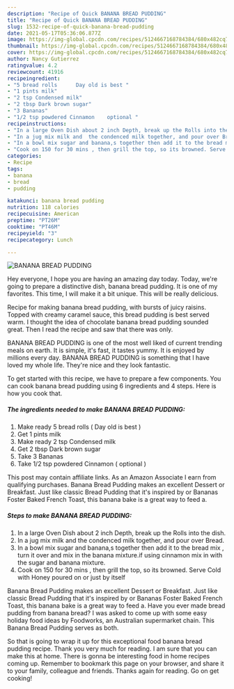 ```yaml
---
description: "Recipe of Quick BANANA BREAD PUDDING"
title: "Recipe of Quick BANANA BREAD PUDDING"
slug: 1532-recipe-of-quick-banana-bread-pudding
date: 2021-05-17T05:36:06.877Z
image: https://img-global.cpcdn.com/recipes/5124667168784384/680x482cq70/banana-bread-pudding-recipe-main-photo.jpg
thumbnail: https://img-global.cpcdn.com/recipes/5124667168784384/680x482cq70/banana-bread-pudding-recipe-main-photo.jpg
cover: https://img-global.cpcdn.com/recipes/5124667168784384/680x482cq70/banana-bread-pudding-recipe-main-photo.jpg
author: Nancy Gutierrez
ratingvalue: 4.2
reviewcount: 41916
recipeingredient:
- "5 bread rolls      Day old is best "
- "1 pints milk"
- "2 tsp Condensed milk"
- "2 tbsp Dark brown sugar"
- "3 Bananas"
- "1/2 tsp powdered Cinnamon    optional "
recipeinstructions:
- "In a large Oven Dish about 2 inch Depth, break up the Rolls into the dish."
- "In a jug mix milk and  the condenced milk together, and pour over Bread."
- "In a bowl mix sugar and banana,s together then add it to the bread mix , turn it over and mix in the banana mixture.if using cinnamon mix in with the sugar and banana mixture."
- "Cook on 150 for 30 mins , then grill the top, so its browned. Serve Cold with Honey poured on or just by itself"
categories:
- Recipe
tags:
- banana
- bread
- pudding

katakunci: banana bread pudding 
nutrition: 118 calories
recipecuisine: American
preptime: "PT26M"
cooktime: "PT46M"
recipeyield: "3"
recipecategory: Lunch

---
```



![BANANA BREAD PUDDING](https://img-global.cpcdn.com/recipes/5124667168784384/680x482cq70/banana-bread-pudding-recipe-main-photo.jpg)

Hey everyone, I hope you are having an amazing day today. Today, we're going to prepare a distinctive dish, banana bread pudding. It is one of my favorites. This time, I will make it a bit unique. This will be really delicious.

Recipe for making banana bread pudding, with bursts of juicy raisins. Topped with creamy caramel sauce, this bread pudding is best served warm. I thought the idea of chocolate banana bread pudding sounded great. Then I read the recipe and saw that there was only.

BANANA BREAD PUDDING is one of the most well liked of current trending meals on earth. It is simple, it's fast, it tastes yummy. It is enjoyed by millions every day. BANANA BREAD PUDDING is something that I have loved my whole life. They're nice and they look fantastic.


To get started with this recipe, we have to prepare a few components. You can cook banana bread pudding using 6 ingredients and 4 steps. Here is how you cook that.

<!--inarticleads1-->

##### The ingredients needed to make BANANA BREAD PUDDING:

1. Make ready 5 bread rolls     ( Day old is best )
1. Get 1 pints milk
1. Make ready 2 tsp Condensed milk
1. Get 2 tbsp Dark brown sugar
1. Take 3 Bananas
1. Take 1/2 tsp powdered Cinnamon   ( optional )


This post may contain affiliate links. As an Amazon Associate I earn from qualifying purchases. Banana Bread Pudding makes an excellent Dessert or Breakfast. Just like classic Bread Pudding that it&#39;s inspired by or Bananas Foster Baked French Toast, this banana bake is a great way to feed a. 

<!--inarticleads2-->

##### Steps to make BANANA BREAD PUDDING:

1. In a large Oven Dish about 2 inch Depth, break up the Rolls into the dish.
1. In a jug mix milk and  the condenced milk together, and pour over Bread.
1. In a bowl mix sugar and banana,s together then add it to the bread mix , turn it over and mix in the banana mixture.if using cinnamon mix in with the sugar and banana mixture.
1. Cook on 150 for 30 mins , then grill the top, so its browned. Serve Cold with Honey poured on or just by itself


Banana Bread Pudding makes an excellent Dessert or Breakfast. Just like classic Bread Pudding that it&#39;s inspired by or Bananas Foster Baked French Toast, this banana bake is a great way to feed a. Have you ever made bread pudding from banana bread? I was asked to come up with some easy holiday food ideas by Foodworks, an Australian supermarket chain. This Banana Bread Pudding serves as both. 

So that is going to wrap it up for this exceptional food banana bread pudding recipe. Thank you very much for reading. I am sure that you can make this at home. There is gonna be interesting food in home recipes coming up. Remember to bookmark this page on your browser, and share it to your family, colleague and friends. Thanks again for reading. Go on get cooking!
